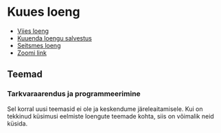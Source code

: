 # Kuues loeng

- [Viies loeng](../Lesson-05/README.md)
- [Kuuenda loengu salvestus](https://youtu.be/_KqLXsvQMWI)
- [Seitsmes loeng](../Lesson-07/README.md)
- [Zoomi link](https://zoom.us/j/94501316239?pwd=MUE3VGpMcVZOTmU3ZHRQRkFsUFYwQT09)

## Teemad

### Tarkvaraarendus ja programmeerimine

Sel korral uusi teemasid ei ole ja keskendume järeleaitamisele. Kui on tekkinud küsimusi eelmiste loengute teemade kohta, siis on võimalik neid küsida.
